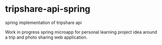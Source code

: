# tripshare-api-spring
spring implementation of tripshare api

Work in progress spring microapp for personal learning project idea around a trip and photo sharing web application.
